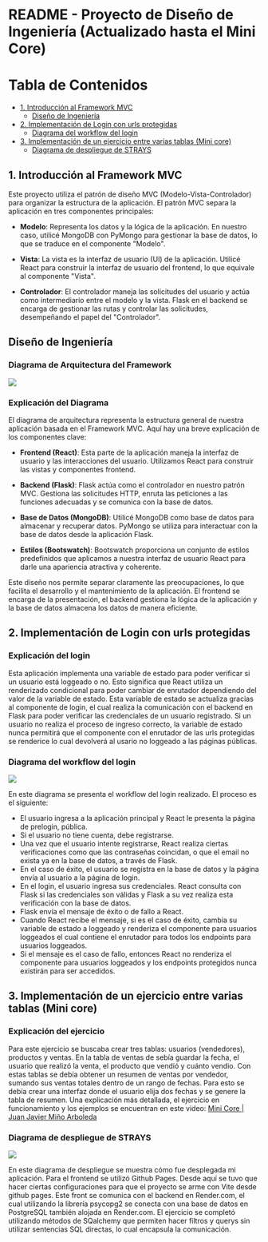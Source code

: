 # README - Proyecto de Diseño de Ingeniería (Actualizado hasta el Mini Core)

# Tabla de Contenidos

- [1. Introducción al Framework MVC](#1-introducción-al-framework-mvc)
  - [Diseño de Ingeniería](#diseño-de-ingeniería)
- [2. Implementación de Login con urls protegidas](#2-implementación-de-login-con-urls-protegidas)
  - [Diagrama del workflow del login](#diagrama-del-workflow-del-login)
- [3. Implementación de un ejercicio entre varias tablas (Mini core)](#3-implementación-de-un-ejercicio-entre-varias-tablas-mini-core)
  - [Diagrama de despliegue de STRAYS](#diagrama-de-despliegue-de-strays)

## 1. Introducción al Framework MVC

Este proyecto utiliza el patrón de diseño MVC (Modelo-Vista-Controlador) para organizar la estructura de la aplicación. El patrón MVC separa la aplicación en tres componentes principales:

- **Modelo**: Representa los datos y la lógica de la aplicación. En nuestro caso, utilicé MongoDB con PyMongo para gestionar la base de datos, lo que se traduce en el componente "Modelo".

- **Vista**: La vista es la interfaz de usuario (UI) de la aplicación. Utilicé React para construir la interfaz de usuario del frontend, lo que equivale al componente "Vista".

- **Controlador**: El controlador maneja las solicitudes del usuario y actúa como intermediario entre el modelo y la vista. Flask en el backend se encarga de gestionar las rutas y controlar las solicitudes, desempeñando el papel del "Controlador".

## Diseño de Ingeniería

### Diagrama de Arquitectura del Framework

<img src="https://github.com/juanjaviermino/DiagramasStrays/blob/110c4c476a7a6a13b91fc60408639a65af6df7af/Diagrama%20de%20arquitectura.jpg">

### Explicación del Diagrama

El diagrama de arquitectura representa la estructura general de nuestra aplicación basada en el Framework MVC. Aquí hay una breve explicación de los componentes clave:

- **Frontend (React)**: Esta parte de la aplicación maneja la interfaz de usuario y las interacciones del usuario. Utilizamos React para construir las vistas y componentes frontend.

- **Backend (Flask)**: Flask actúa como el controlador en nuestro patrón MVC. Gestiona las solicitudes HTTP, enruta las peticiones a las funciones adecuadas y se comunica con la base de datos.

- **Base de Datos (MongoDB)**: Utilicé MongoDB como base de datos para almacenar y recuperar datos. PyMongo se utiliza para interactuar con la base de datos desde la aplicación Flask.

- **Estilos (Bootswatch)**: Bootswatch proporciona un conjunto de estilos predefinidos que aplicamos a nuestra interfaz de usuario React para darle una apariencia atractiva y coherente.

Este diseño nos permite separar claramente las preocupaciones, lo que facilita el desarrollo y el mantenimiento de la aplicación. El frontend se encarga de la presentación, el backend gestiona la lógica de la aplicación y la base de datos almacena los datos de manera eficiente.


## 2. Implementación de Login con urls protegidas

### Explicación del login

Esta aplicación implementa una variable de estado para poder verificar si un usuario está loggeado o no. Esto significa que React utiliza un renderizado condicional para poder cambiar de enrutador dependiendo del valor de la variable de estado. Esta variable de estado se actualiza gracias al componente de login, el cual realiza la comunicación con el backend en Flask para poder verificar las credenciales de un usuario registrado. Si un usuario no realiza el proceso de ingreso correcto, la variable de estado nunca permitirá que el componente con el enrutador de las urls protegidas se renderice lo cual devolverá al usario no loggeado a las páginas públicas. 

### Diagrama del workflow del login

<img src="https://github.com/juanjaviermino/DiagramasStrays/blob/110c4c476a7a6a13b91fc60408639a65af6df7af/Diagrama%20workflow%20login.jpg">

En este diagrama se presenta el workflow del login realizado. El proceso es el siguiente: 

- El usuario ingresa a la aplicación principal y React le presenta la página de prelogin, pública.
- Si el usuario no tiene cuenta, debe registrarse.
- Una vez que el usuario intente registrarse, React realiza ciertas verificaciones como que las contraseñas coincidan, o que el email no exista ya en la base de datos, a través de Flask. 
- En el caso de éxito, el usuario se registra en la base de datos y la página envía al usuario a la página de login.
- En el login, el usuario ingresa sus credenciales. React consulta con Flask si las credenciales son válidas y Flask a su vez realiza esta verificación con la base de datos.
- Flask envía el mensaje de éxito o de fallo a React.
- Cuando React recibe el mensaje, si es el caso de éxito, cambia su variable de estado a loggeado y renderiza el componente para usuarios loggeados el cual contiene el enrutador para todos los endpoints para usuarios loggeados.
- Si el mensaje es el caso de fallo, entonces React no renderiza el componente para usuarios loggeados y los endpoints protegidos nunca existirán para ser accedidos.

## 3. Implementación de un ejercicio entre varias tablas (Mini core)

### Explicación del ejercicio

Para este ejercicio se buscaba crear tres tablas: usuarios (vendedores), productos y ventas. En la tabla de ventas de sebía guardar la fecha, el usuario que realizó la venta, el producto que vendió y cuánto vendio. Con estas tablas se debía obtener un resumen de ventas por vendedor, sumando sus ventas totales dentro de un rango de fechas. Para esto se debía crear una interfaz donde el usuario elija dos fechas y se genere la tabla de resumen. Una explicación más detallada, el ejercicio en funcionamiento y los ejemplos se encuentran en este video: [Mini Core | Juan Javier Miño Arboleda](https://www.youtube.com/watch?v=g0eV-DL43sc)


### Diagrama de despliegue de STRAYS

<img src="https://github.com/juanjaviermino/DiagramasStrays/blob/b073277d895b10aa0105df40a2cdeb4b61de5842/Diagrama%20de%20despliegue%20Minicore.png">

En este diagrama de despliegue se muestra cómo fue desplegada mi aplicación. Para el frontend se utilizó Github Pages. Desde aquí se tuvo que hacer ciertas configuraciones para que el proyecto se arme con Vite desde github pages. Este front se comunica con el backend en Render.com, el cual utilizando la librería psycopg2 se conecta con una base de datos en PostgreSQL también alojada en Render.com. El ejercicio se completó utilizando métodos de SQalchemy que permiten hacer filtros y querys sin utilizar sentencias SQL directas, lo cual encapsula la comunicación. 
